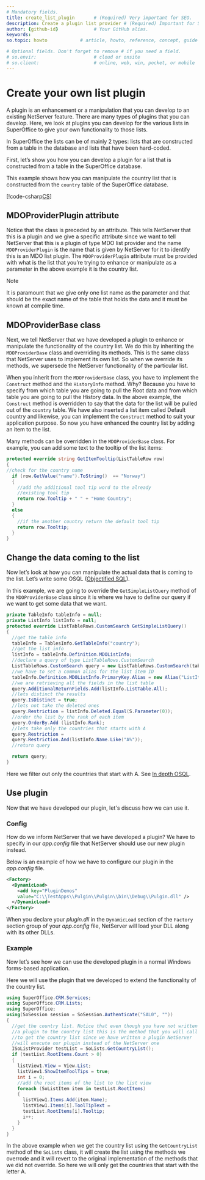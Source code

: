 ```yaml
---
# Mandatory fields.
title: create_list_plugin       # (Required) Very important for SEO.
description: Create a plugin list provider # (Required) Important for SEO.
author: {github-id}             # Your GitHub alias.
keywords:
so.topic: howto            # article, howto, reference, concept, guide

# Optional fields. Don't forget to remove # if you need a field.
# so.envir:                     # cloud or onsite
# so.client:                    # online, web, win, pocket, or mobile
---
```


# Create your own list plugin

A plugin is an enhancement or a manipulation that you can develop to an existing NetServer feature. There are many types of plugins that you can develop. Here, we look at plugins you can develop for the various lists in SuperOffice to give your own functionality to those lists.

In SuperOffice the lists can be of mainly 2 types: lists that are constructed from a table in the database and lists that have been hard-coded.

First, let’s show you how you can develop a plugin for a list that is constructed from a table in the SuperOffice database.

This example shows how you can manipulate the country list that is constructed from the `country` table of the SuperOffice database.

[!code-csharp[CS](includes/demolist-plugin.cs)]

## MDOProviderPlugin attribute

Notice that the class is preceded by an attribute. This tells NetServer that this is a plugin and we give a specific attribute since we want to tell NetServer that this is a plugin of type MDO list provider and the name `MDOProviderPlugin` is the name that is given by NetServer for it to identify this is an MDO list plugin. The `MDOProviderPlugin` attribute must be provided with what is the list that you’re trying to enhance or manipulate as a parameter in the above example it is the country list.

> [!NOTE]
> It is paramount that we give only one list name as the parameter and that should be the exact name of the table that holds the data and it must be known at compile time.

## MDOProviderBase class

Next, we tell NetServer that we have developed a plugin to enhance or manipulate the functionality of the country list. We do this by inheriting the `MDOProviderBase` class and overriding its methods. This is the same class that NetServer uses to implement its own list. So when we override its methods, we supersede the NetServer functionality of the particular list.

When you inherit from the `MDOProviderBase` class, you have to implement the `Construct` method and the `HistoryInfo` method. Why? Because you have to specify from which table you are going to pull the Root data and from which table you are going to pull the History data. In the above example, the `Construct` method is overridden to say that the data for the list will be pulled out of the `country` table. We have also inserted a list item called Default country and likewise, you can implement the `Construct` method to suit your application purpose. So now you have enhanced the country list by adding an item to the list.

Many methods can be overridden in the `MDOProviderBase` class. For example, you can add some text to the tooltip of the list items:

```csharp
protected override string GetItemTooltip(ListTableRow row)
{
//check for the country name
  if (row.GetValue("name").ToString()  == "Norway")
  {
    //add the additional tool tip word to the already
    //existing tool tip
    return row.Tooltip + " " + "Home Country";
  }
  else
  {
    //if the another country return the default tool tip
    return row.Tooltip;
  }
}
```

## Change the data coming to the list

Now let’s look at how you can manipulate the actual data that is coming to the list. Let’s write some OSQL ([Objectified SQL][1]).

In this example, we are going to override the `GetSimpleListQuery` method of the `MDOProviderBase` class since it is where we have to define our query if we want to get some data that we want.

```csharp
private TableInfo tableInfo = null;
private ListInfo listInfo = null;
protected override ListTableRows.CustomSearch GetSimpleListQuery()
{
  //get the table info
  tableInfo = TablesInfo.GetTableInfo("country");
  //get the list info
  listInfo = tableInfo.Definition.MDOListInfo;
  //declare a query of type ListTableRows.CustomSearch
  ListTableRows.CustomSearch query = new ListTableRows.CustomSearch(tableInfo);
  //we have to set a common alias for the list item ID
  tableInfo.Definition.MDOListInfo.PrimaryKey.Alias = new Alias("ListItemId");
  //we are retrieving all the fields in the list table
  query.AdditionalReturnFields.Add(listInfo.ListTable.All);
  //lets distinct the results
  query.IsDistinct = true;
  //lets not take the deleted ones
  query.Restriction = listInfo.Deleted.Equal(S.Parameter(0));
  //order the list by the rank of each item
  query.OrderBy.Add (listInfo.Rank);
  //lets take only the countries that starts with A
  query.Restriction =
  query.Restriction.And(listInfo.Name.Like("A%"));
  //return query

  return query;
}
```

Here we filter out only the countries that start with A. See [In depth OSQL][1].

## Use plugin

Now that we have developed our plugin, let's discuss how we can use it.

### Config

How do we inform NetServer that we have developed a plugin? We have to specify in our *app.config* file that NetServer should use our new plugin instead.

Below is an example of how we have to configure our plugin in the *app.config* file.

```XML
<Factory>
  <DynamicLoad>
    <add key="PluginDemos"
    value="C:\\TestApps\\Pulgin\\Pulgin\\bin\\Debug\\Pulgin.dll" />
  </DynamicLoad>
</Factory>
```

When you declare your *plugin.dll* in the `DynamicLoad` section of the `Factory` section group of your *app.config* file, NetServer will load your DLL along with its other DLLs.

### Example

Now let’s see how we can use the developed plugin in a normal Windows forms-based application.

Here we will use the plugin that we developed to extend the functionality of the country list.

```csharp
using SuperOffice.CRM.Services;
using SuperOffice.CRM.Lists;
using SuperOffice;
using(SoSession session = SoSession.Authenticate("SAL0", ""))
{
  //get the country list. Notice that even though you have not written
  //a plugin to the country list this is the method that you will call
  //to get the country list since we have written a plugin NetServer
  //will execute our plugin instead of the NetServer one
  ISoListProvider testList = SoLists.GetCountryList();
  if (testList.RootItems.Count > 0)
  {
    listView1.View = View.List;
    listView1.ShowItemToolTips = true;
    int i = 0;
    //add the root items of the list to the list view
    foreach (SoListItem item in testList.RootItems)
    {
      listView1.Items.Add(item.Name);
      listView1.Items[i].ToolTipText =
      testList.RootItems[i].Tooltip;
      i++;
    }
  }
}
```

In the above example when we get the country list using the `GetCountryList` method of the `SoLists` class, it will create the list using the methods we overrode and it will revert to the original implementation of the methods that we did not override. So here we will only get the countries that start with the letter A.

<!-- Referenced links -->
[1]: ../osql/index.md

